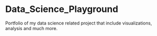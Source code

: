 # Data_Science_Playground
Portfolio of my data science related project that include visualizations, analysis and much more. 
